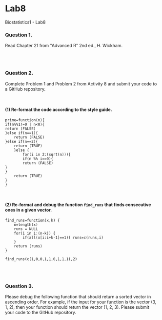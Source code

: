 # Lab8
Biostatistics1 - Lab8

### Question 1. 
Read Chapter 21 from "Advanced R" 2nd ed., H. Wickham.

<br><br>

### Question 2.
Complete Problem 1 and Problem 2 from Activity 8 and submit your code to a GitHub repository.

<br>

#### (1) Re-format the code according to the style guide.

```{r}
prime=function(n){ 
if(n%%1!=0 | n<0){ 
return (FALSE)
}else if(n==1){
    return (FALSE)
}else if(n==2){
    return (TRUE)
    }else {
        for(i in 2:(sqrt(n))){
        if(n %% i==0){
        return (FALSE)
}
}
    return (TRUE)
}
}
```

<br>

#### (2) Re-format and debug the function `find_runs` that finds consecutive ones in a given vector.

```{r}
find_runs=function(x,k) {
    n=length(x)
    runs = NULL
    for(i in 1:(n-k)) {
        if(all(x[i:i+k-1]==1)) runs=c(runs,i) 
    }
    return (runs) 
}

find_runs(c(1,0,0,1,1,0,1,1,1),2)
```

<br><br>

### Question 3.
Please debug the following function that should return a sorted vector in ascending order. For example, if the input for your function is the vector (3, 1, 2), then your function should return the vector (1, 2, 3). Please submit your code to the GitHub repository.

